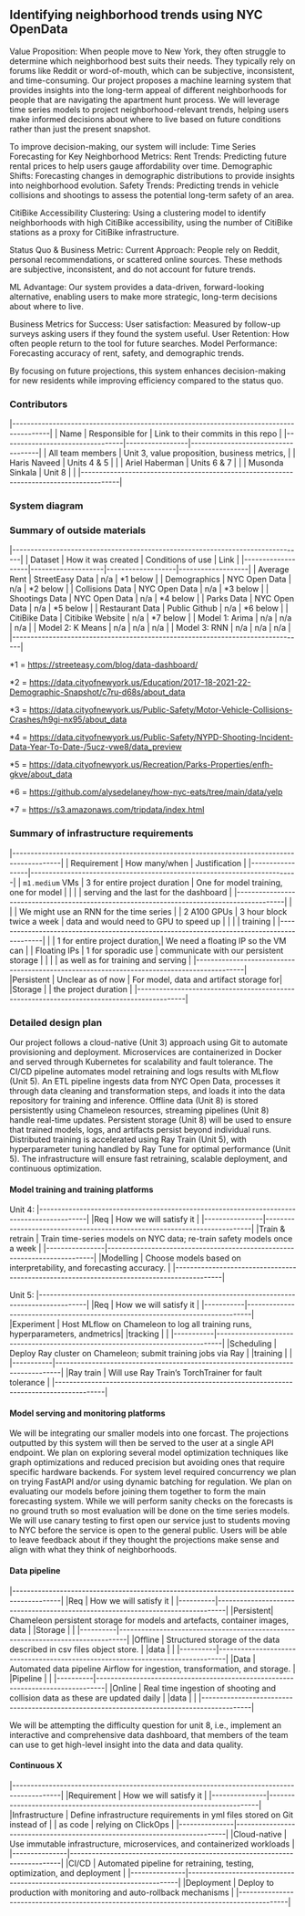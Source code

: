 
## Identifying neighborhood trends using NYC OpenData

Value Proposition:
When people move to New York, they often struggle to determine which neighborhood best suits their needs. They typically rely on forums like Reddit or word-of-mouth, which can be subjective, inconsistent, and time-consuming. Our project proposes a machine learning system that provides insights into the long-term appeal of different neighborhoods for people that are navigating the apartment hunt process.
We will leverage time series models to project neighborhood-relevant trends, helping users make informed decisions about where to live based on future conditions rather than just the present snapshot.

To improve decision-making, our system will include:
Time Series Forecasting for Key Neighborhood Metrics:
Rent Trends: Predicting future rental prices to help users gauge affordability over time.
Demographic Shifts: Forecasting changes in demographic distributions to provide insights into neighborhood evolution.
Safety Trends: Predicting trends in vehicle collisions and shootings to assess the potential long-term safety of an area.


CitiBike Accessibility Clustering:
Using a clustering model to identify neighborhoods with high CitiBike accessibility, using the number of CitiBike stations as a proxy for CitiBike infrastructure.


Status Quo & Business Metric:
Current Approach: People rely on Reddit, personal recommendations, or scattered online sources. These methods are subjective, inconsistent, and do not account for future trends.


ML Advantage: Our system provides a data-driven, forward-looking alternative, enabling users to make more strategic, long-term decisions about where to live.


Business Metrics for Success:
User satisfaction: Measured by follow-up surveys asking users if they found the system useful.
User Retention: How often people return to the tool for future searches.
Model Performance: Forecasting accuracy of rent, safety, and demographic trends.


By focusing on future projections, this system enhances decision-making for new residents while improving efficiency compared to the status quo.

### Contributors

|----------------------------------------------------------------------------------------|
| Name                            | Responsible for | Link to their commits in this repo |
|---------------------------------|-----------------|------------------------------------|
| All team members                | Unit 3, value proposition, business metrics,         |
| Haris Naveed                    | Units 4 & 5     |                                    |
| Ariel Haberman                  | Units 6 & 7     |                                    |
| Musonda Sinkala                 | Unit 8          |                                    |
|----------------------------------------------------------------------------------------|

### System diagram



### Summary of outside materials

|--------------------------------------------------------------------------------|
| Dataset           | How it was created | Conditions of use | Link              |
|-------------------|--------------------|-------------------|-------------------|
| Average Rent      | StreetEasy Data    | n/a               | *1 below          |
| Demographics      | NYC Open Data      | n/a               | *2 below          |
| Collisions Data   | NYC Open Data      | n/a               | *3 below          |
| Shootings Data    | NYC Open Data      | n/a               | *4 below          |
| Parks Data        | NYC Open Data      | n/a               | *5 below          |
| Restaurant Data   | Public Github      | n/a               | *6 below          |
| CitiBike Data     | Citibike Website   | n/a               | *7 below          |
| Model 1: Arima    | n/a                | n/a               | n/a               |
| Model 2: K Means  | n/a                | n/a               | n/a               |
| Model 3: RNN      | n/a                | n/a               | n/a               |
|--------------------------------------------------------------------------------|

*1 = https://streeteasy.com/blog/data-dashboard/

*2 = https://data.cityofnewyork.us/Education/2017-18-2021-22-Demographic-Snapshot/c7ru-d68s/about_data 

*3 = https://data.cityofnewyork.us/Public-Safety/Motor-Vehicle-Collisions-Crashes/h9gi-nx95/about_data

*4 = https://data.cityofnewyork.us/Public-Safety/NYPD-Shooting-Incident-Data-Year-To-Date-/5ucz-vwe8/data_preview

*5 = https://data.cityofnewyork.us/Recreation/Parks-Properties/enfh-gkve/about_data

*6 = https://github.com/alysedelaney/how-nyc-eats/tree/main/data/yelp

*7 = https://s3.amazonaws.com/tripdata/index.html

### Summary of infrastructure requirements

|-------------------------------------------------------------------------------------------|
| Requirement     | How many/when                 | Justification                           |
|-----------------|-------------------------------------------------------------------------|
| `m1.medium` VMs | 3 for entire project duration | One for model training, one for model   |
|                 |                               | serving and the last for the dashboard  |
|-------------------------------------------------------------------------------------------|
|                 |                               | We might use an RNN for the time series |
| 2 A100 GPUs     | 3 hour block twice a week     | data and would need to GPU to speed up  |
|                 |                               | training                                |
|-------------------------------------------------------------------------------------------|
|                 | 1 for entire project duration,| We need a floating IP so the VM can     |
| Floating IPs    | 1 for sporadic use            | communicate with our persistent storage |
|                 |                               | as well as for training and serving     |
|-------------------------------------------------------------------------------------------|                 
|Persistent       | Unclear as of now             | For model, data and artifact storage for|
|Storage          |                               | the project duration                    |
|-------------------------------------------------------------------------------------------|

### Detailed design plan

Our project follows a cloud-native (Unit 3) approach using Git to automate provisioning and deployment. Microservices are containerized in Docker and served through Kubernetes for scalability and fault tolerance. The CI/CD pipeline automates model retraining and logs results with MLflow (Unit 5). An ETL pipeline ingests data from NYC Open Data, processes it through data cleaning and transformation steps, and loads it into the data repository for training and inference. Offline data (Unit 8) is stored persistently using Chameleon resources, streaming pipelines (Unit 8) handle real-time updates. Persistent storage (Unit 8) will be used to ensure that trained models, logs, and artifacts persist beyond individual runs. Distributed training is accelerated using Ray Train (Unit 5), with hyperparameter tuning handled by Ray Tune for optimal performance (Unit 5). The infrastructure will ensure fast retraining, scalable deployment, and continuous optimization.
 

#### Model training and training platforms

Unit 4:
|-------------------------------------------------------------------------------------------|
|Req             | How we will satisfy it                                                   |
|----------------|--------------------------------------------------------------------------|
|Train & retrain | Train time-series models on NYC data; re-train safety models once a week |
|----------------|--------------------------------------------------------------------------|
|Modelling       | Choose models based on interpretability, and forecasting accuracy.       |
|-------------------------------------------------------------------------------------------|

Unit 5:
|-------------------------------------------------------------------------------------------|
|Req        | How we will satisfy it                                                        |
|-----------|-------------------------------------------------------------------------------|
|Experiment | Host MLflow on Chameleon to log all training runs, hyperparameters, andmetrics|
|tracking   |                                                                               |
|-----------|-------------------------------------------------------------------------------|
|Scheduling | Deploy Ray cluster on Chameleon; submit training jobs via Ray                 |
|training   |                                                                               |
|-----------|-------------------------------------------------------------------------------|
|Ray train | Will use Ray Train’s TorchTrainer for fault tolerance                          |
|-------------------------------------------------------------------------------------------|

#### Model serving and monitoring platforms

We will be integrating our smaller models into one forcast. The projections outputted by this system will then be served to the user at a single API endpoint. We plan on exploring several model optimization techniques like graph optimizations and reduced precision but avoiding ones that require specific hardware backends. For system level required concurrency we plan on trying FastAPI and/or using dynamic batching for regulation. We plan on evaluating our models before joining them together to form the main forecasting system. While we will perform sanity checks on the forecasts is no ground truth so most evaluation will be done on the time series models. We will use canary testing to first open our service just to students moving to NYC before the service is open to the general public. Users will be able to leave feedback about if they thought the projections make sense and align with what they think of neighborhoods.  

#### Data pipeline

|-------------------------------------------------------------------------------------------|
|Req       | How we will satisfy it                                                         |
|----------|--------------------------------------------------------------------------------|
|Persistent| Chameleon persistent storage for models and artefacts, container images, data  |
|Storage   |                                                                                |
|----------|--------------------------------------------------------------------------------|
|Offline   | Structured storage of the data described in csv files object store.            |
|data      |                                                                                |
|----------|--------------------------------------------------------------------------------|
|Data      | Automated data pipeline Airflow for ingestion, transformation, and storage.    |
|Pipeline  |                                                                                |
|----------|--------------------------------------------------------------------------------|
|Online    | Real time ingestion of shooting and collision data as these are updated daily  |
|data      |                                                                                |
|-------------------------------------------------------------------------------------------|

We will be attempting the difficulty question for unit 8, i.e., implement an interactive and comprehensive data dashboard, that members of the team can use to get high-level insight into the data and data quality.

#### Continuous X

|-------------------------------------------------------------------------------------------|
|Requirement    | How we will satisfy it                                                    |
|---------------|---------------------------------------------------------------------------|
|Infrastructure | Define infrastructure requirements in yml files stored on Git instead of  |
|   as code     | relying on ClickOps                                                       |
|---------------|---------------------------------------------------------------------------|
|Cloud-native   | Use immutable infrastructure, microservices, and containerized workloads  |
|---------------|---------------------------------------------------------------------------|
|CI/CD          | Automated pipeline for retraining, testing, optimization, and deployment  |
|---------------|---------------------------------------------------------------------------|
|Deployment     | Deploy to production with monitoring and auto-rollback mechanisms         |
|-------------------------------------------------------------------------------------------|



